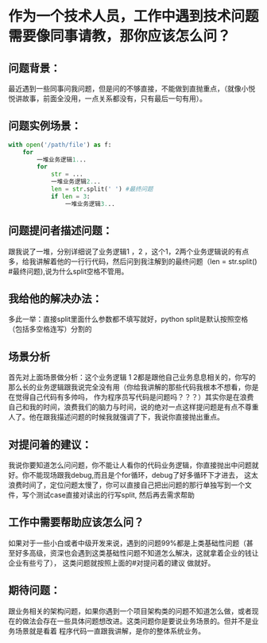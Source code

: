 # 作为一个技术人员，工作中遇到技术问题需要像同事请教，那你应该怎么问？

## 问题背景：
最近遇到一些同事问我问题，但是问的不够直接，不能做到直抛重点，（就像小悦悦讲故事，前面全没用，一点关系都没有，只有最后一句有用）。
## 问题实例场景：
```python
with open('/path/file') as f:
    for
        一堆业务逻辑1...
        for
            str = ...
            一堆业务逻辑2...
            len = str.split(' ') #最终问题
            if len = 3:
                一堆业务逻辑3...
```

## 问题提问者描述问题：
跟我说了一堆，分别详细说了业务逻辑1 ，2 ，这个1，2两个业务逻辑说的有点多，给我讲解着他的一行行代码，然后问到我注解到的最终问题（len = str.split() #最终问题),说为什么split空格不管用。

## 我给他的解决办法：
多此一举：直接split里面什么参数都不填写就好，python split是默认按照空格（包括多空格连写）分割的

## 场景分析
首先对上面场景做分析：这个业务逻辑 1 2都是跟他自己业务息息相关的，你写的那么长的业务逻辑跟我说完全没有用（你给我讲解的那些代码我根本不想看，你是在觉得自己代码有多帅吗，
作为程序员写代码是问题吗？？？）其实你是在浪费自己和我的时间，浪费我们的脑力与时间，说的绝对一点这样提问题是有点不尊重人了。他在跟我描述问题的时候我就强调了下，我说你直接抛出重点。

## 对提问着的建议：
我说你要知道怎么问问题，你不能让人看你的代码业务逻辑，你直接抛出中问题就好。你不能现场跟我debug,而且是个for循环，debug了好多循环下才进去，
这太浪费时间了，定位问题太慢了，你可以直接自己把出问题的那行单独写到一个文件，写个测试case直接对读出的行写split, 然后再去需求帮助

## 工作中需要帮助应该怎么问？
如果对于一些小白或者中级开发来说，遇到的问题99%都是上类基础性问题（甚至好多高级，资深也会遇到这类基础性问题不知道怎么解决，这就拿着企业的钱让企业有些亏了），
这类问题就按照上面的#对提问着的建议 做就好。

## 期待问题：
跟业务相关的架构问题，如果你遇到一个项目架构类的问题不知道怎么做，或者现在的做法会存在一些具体问题想改进。这类问题你是要说业务场景的。但并不是业务场景就是看着
程序代码一直跟我讲解，是你的整体系统业务。



